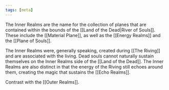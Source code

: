 ```yaml
---
tags: [meta]
---
```


The Inner Realms are the name for the collection of planes that are contained within the bounds of the [[Land of the Dead|River of Souls]]. These include the [[Material Plane]], as well as the [[Energy Realms]] and the [[Plane of Souls]].

The Inner Realms were, generally speaking, created during [[The Riving]] and are associated with the living. Dead souls cannot naturally sustain themselves on the Inner Realms side of the [[Land of the Dead]]. The Inner Realms are also distinct in that the energy of the Riving still echoes around them, creating the magic that sustains the [[Echo Realms]]. 

Contrast with the [[Outer Realms]]. 

